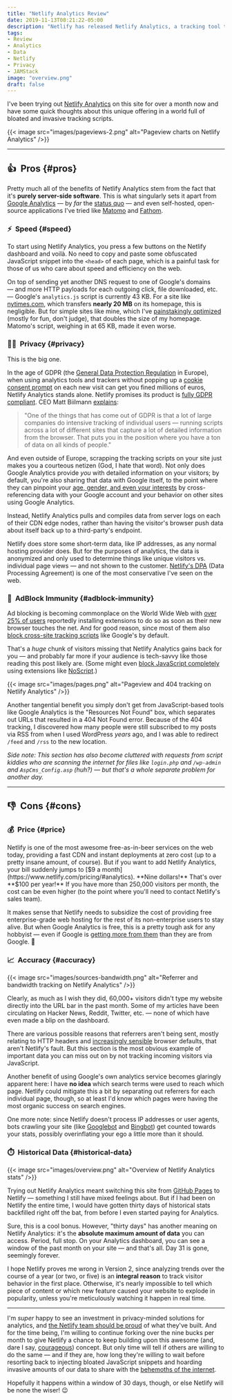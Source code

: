 ```yaml
---
title: "Netlify Analytics Review"
date: 2019-11-13T08:21:22-05:00
description: "Netlify has released Netlify Analytics, a tracking tool that's the only one of its kind, prioritizing privacy and speed."
tags:
- Review
- Analytics
- Data
- Netlify
- Privacy
- JAMStack
image: "overview.png"
draft: false
---
```



I've been trying out [Netlify Analytics](https://www.netlify.com/products/analytics/) on this site for over a month now and have some quick thoughts about this unique offering in a world full of bloated and invasive tracking scripts.

{{< image src="images/pageviews-2.png" alt="Pageview charts on Netlify Analytics" />}}


---


## 👍&nbsp; Pros {#pros}

Pretty much all of the benefits of Netlify Analytics stem from the fact that it's **purely server-side software**. This is what singularly sets it apart from [Google Analytics](https://analytics.google.com/analytics/web/) — by _far_ the [status quo](https://trends.builtwith.com/analytics/Google-Analytics) — and even self-hosted, open-source applications I've tried like [Matomo](https://github.com/matomo-org/matomo) and [Fathom](https://github.com/usefathom/fathom).

### ⚡&nbsp; Speed {#speed}

To start using Netlify Analytics, you press a few buttons on the Netlify dashboard and voilà. No need to copy and paste some obfuscated JavaScript snippet into the `<head>` of each page, which is a painful task for those of us who care about speed and efficiency on the web.

On top of sending yet another DNS request to one of Google's domains — and more HTTP payloads for each outgoing click, file downloaded, etc. — Google's `analytics.js` script is currently 43 KB. For a site like [nytimes.com](https://www.nytimes.com/), which transfers **nearly 20 MB** on its homepage, this is negligible. But for simple sites like mine, which I've [painstakingly optimized](https://gtmetrix.com/reports/jarv.is/uOzCBKlv) (mostly for fun, don't judge), that doubles the size of my homepage. Matomo's script, weighing in at 65 KB, made it even worse.

### 🕵️‍♂️&nbsp; Privacy {#privacy}

This is the big one.

In the age of GDPR (the [General Data Protection Regulation](https://en.wikipedia.org/wiki/General_Data_Protection_Regulation) in Europe), when using analytics tools and trackers without popping up a [cookie consent prompt](https://www.freeprivacypolicy.com/blog/cookie-consent-examples/) on each new visit can get you fined millions of euros, Netlify Analytics stands alone. Netlify promises its product is [fully GDPR compliant](https://docs.netlify.com/monitor-sites/analytics/). CEO Matt Biilmann [explains](https://thenewstack.io/the-netlify-web-platform-adds-server-side-analytics-aimed-at-privacy/):

> "One of the things that has come out of GDPR is that a lot of large companies do intensive tracking of individual users — running scripts across a lot of different sites that capture a lot of detailed information from the browser. That puts you in the position where you have a ton of data on all kinds of people."

And even outside of Europe, scrapping the tracking scripts on your site just makes you a courteous netizen (God, I hate that word). Not only does Google Analytics provide _you_ with detailed information on your visitors; by default, you're also sharing that data with Google itself, to the point where they can pinpoint your [age, gender, and even your interests](https://support.google.com/analytics/answer/2799357?hl=en) by cross-referencing data with your Google account and your behavior on other sites using Google Analytics.

Instead, Netlify Analytics pulls and compiles data from server logs on each of their CDN edge nodes, rather than having the visitor's browser push data about itself back up to a third-party's endpoint.

Netlify does store some short-term data, like IP addresses, as any normal hosting provider does. But for the purposes of analytics, the data is anonymized and only used to determine things like unique visitors vs. individual page views — and not shown to the customer. [Netlify's DPA](https://www.netlify.com/gdpr/) (Data Processing Agreement) is one of the most conservative I've seen on the web.

### 🛑&nbsp; AdBlock Immunity {#adblock-immunity}

Ad blocking is becoming commonplace on the World Wide Web with [over 25% of users](https://www.statista.com/statistics/804008/ad-blocking-reach-usage-us/) reportedly installing extensions to do so as soon as their new browser touches the net. And for good reason, since most of them also [block cross-site tracking scripts](https://moz.com/blog/analytics-black-holes) like Google's by default.

That's a _huge_ chunk of visitors missing that Netlify Analytics gains back for you — and probably far more if your audience is tech-savvy like those reading this post likely are. (Some might even [block JavaScript completely](https://www.gnu.org/philosophy/javascript-trap.en.html) using extensions like [NoScript](https://addons.mozilla.org/en-US/firefox/addon/noscript/).)

{{< image src="images/pages.png" alt="Pageview and 404 tracking on Netlify Analytics" />}}

Another tangential benefit you simply don't get from JavaScript-based tools like Google Analytics is the "Resources Not Found" box, which separates out URLs that resulted in a 404 Not Found error. Because of the 404 tracking, I discovered how many people were still subscribed to my posts via RSS from when I used WordPress _years_ ago, and I was able to redirect `/feed` and `/rss` to the new location.

_Side note: This section has also become cluttered with requests from script kiddies who are scanning the internet for files like `login.php` and `/wp-admin` and `AspCms_Config.asp` (huh?) — but that's a whole separate problem for another day._


---


## 👎&nbsp; Cons {#cons}

### 💰&nbsp; Price {#price}

Netlify is one of the most awesome free-as-in-beer services on the web today, providing a fast CDN and instant deployments at zero cost (up to a pretty insane amount, of course). But if you want to add Netlify Analytics, your bill suddenly jumps to [$9 a month](https://www.netlify.com/pricing/#analytics). **Nine dollars!** That's over **$100 per year!** If you have more than 250,000 visitors per month, the cost can be even higher (to the point where you'll need to contact Netlify's sales team).

It makes sense that Netlify needs to subsidize the cost of providing free enterprise-grade web hosting for the rest of its non-enterprise users to stay alive. But when Google Analytics is free, this is a pretty tough ask for any hobbyist — even if Google is [getting more from them](https://support.google.com/analytics/answer/1011397?hl=en) than they are from Google. 😬

### 📈&nbsp; Accuracy {#accuracy}

{{< image src="images/sources-bandwidth.png" alt="Referrer and bandwidth tracking on Netlify Analytics" />}}

Clearly, as much as I wish they did, 60,000+ visitors didn't type my website directly into the URL bar in the past month. Some of my articles have been circulating on Hacker News, Reddit, Twitter, etc. — none of which have even made a blip on the dashboard.

There are various possible reasons that referrers aren't being sent, mostly relating to HTTP headers and [increasingly sensible](https://blog.mozilla.org/blog/2019/06/04/firefox-now-available-with-enhanced-tracking-protection-by-default/) browser defaults, that aren't Netlify's fault. But this section is the most obvious example of important data you can miss out on by not tracking incoming visitors via JavaScript.

Another benefit of using Google's own analytics service becomes glaringly apparent here: I have **no idea** which search terms were used to reach which page. Netlify could mitigate this a bit by separating out referrers for each individual page, though, so at least I'd know which pages were having the most organic success on search engines.

One more note: since Netlify doesn't process IP addresses or user agents, bots crawling your site (like [Googlebot](https://support.google.com/webmasters/answer/182072?hl=en) and [Bingbot](https://www.bing.com/webmaster/help/which-crawlers-does-bing-use-8c184ec0)) get counted towards your stats, possibly overinflating your ego a little more than it should.

### ⏱️&nbsp; Historical Data {#historical-data}

{{< image src="images/overview.png" alt="Overview of Netlify Analytics stats" />}}

Trying out Netlify Analytics meant switching this site from [GitHub Pages](https://pages.github.com/) to Netlify — something I still have mixed feelings about. But if I had been on Netlify the entire time, I would have gotten thirty days of historical stats backfilled right off the bat, from before I even started paying for Analytics.

Sure, this is a cool bonus. However, "thirty days" has another meaning on Netlify Analytics: it's the **absolute maximum amount of data** you can access. Period, full stop. On your Analytics dashboard, you can see a window of the past month on your site — and that's all. Day 31 is gone, seemingly forever.

I hope Netlify proves me wrong in Version 2, since analyzing trends over the course of a year (or two, or five) is an **integral reason** to track visitor behavior in the first place. Otherwise, it's nearly impossible to tell which piece of content or which new feature caused your website to explode in popularity, unless you're meticulously watching it happen in real time.


---


I'm _super_ happy to see an investment in privacy-minded solutions for analytics, and [the Netlify team should be proud](https://www.youtube.com/watch?v=jMo0oQwTVak) of what they've built. And for the time being, I'm willing to continue forking over the nine bucks per month to give Netlify a chance to keep building upon this awesome (and, dare I say, [courageous](https://www.theverge.com/2016/9/7/12838024/apple-iphone-7-plus-headphone-jack-removal-courage)) concept. But only time will tell if others are willing to do the same — and if they are, how long they're willing to wait before resorting back to injecting bloated JavaScript snippets and hoarding invasive amounts of our data to share with the [behemoths of the internet](https://www.google.com/).

Hopefully it happens within a window of 30 days, though, or else Netlify will be none the wiser! 😉
